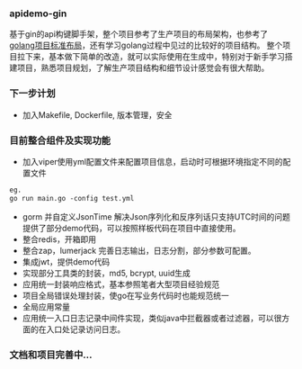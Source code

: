 ### apidemo-gin
基于gin的api构键脚手架，整个项目参考了生产项目的布局架构，也参考了[golang项目标准布局](https://github.com/golang-standards/project-layout)，还有学习golang过程中见过的比较好的项目结构。
整个项目拉下来，基本做下简单的改造，就可以实际使用在生成中，特别对于新手学习搭建项目，熟悉项目规划，了解生产项目结构和细节设计感觉会有很大帮助。

### 下一步计划
- 加入Makefile, Dockerfile, 版本管理，安全

### 目前整合组件及实现功能
- 加入viper使用yml配置文件来配置项目信息，启动时可根据环境指定不同的配置文件
```html
eg.
go run main.go -config test.yml
```
- gorm 并自定义JsonTime 解决Json序列化和反序列话只支持UTC时间的问题  
提供了部分demo代码，可以按照样板代码在项目中直接使用。
- 整合redis，开箱即用
- 整合zap，lumerjack 完善日志输出，日志分割，部分参数可配置。
- 集成jwt，提供demo代码
- 实现部分工具类的封装，md5, bcrypt, uuid生成
- 应用统一封装响应格式，基本参照笔者大型项目经验规范
- 项目全局错误处理封装，使go在写业务代码时也能规范统一
- 全局应用常量
- 应用统一入口日志记录中间件实现，类似java中拦截器或者过滤器，可以很方面的在入口处记录访问日志。

### 文档和项目完善中...
